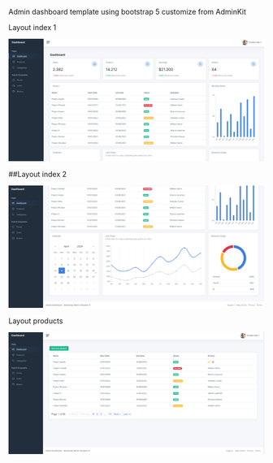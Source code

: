 Admin dashboard template using bootstrap 5 customize from AdminKit

Layout index 1
<p align="center"><img src="https://github.com/trieuetam2/admin_dashboard/blob/main/img/photos/dashboard.PNG" alt="Image1"></p>

##Layout index 2
<p align="center"><img src="https://github.com/trieuetam2/admin_dashboard/blob/main/img/photos/dashboard2.PNG" alt="Image2"></p>

Layout products
<p align="center"><img src="https://github.com/trieuetam2/admin_dashboard/blob/main/img/photos/products.PNG"alt="Image2"></p>
